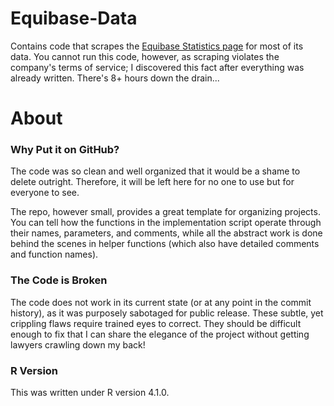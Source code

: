 # Equibase-Data
Contains code that scrapes the [Equibase Statistics page](https://www.equibase.com/stats/View.cfm?tf=year&tb=horse) for most of its data. You cannot run this code, however, as scraping violates the company's terms of service; I discovered this fact after everything was already written. There's 8+ hours down the drain...

# About
### Why Put it on GitHub?
The code was so clean and well organized that it would be a shame to delete outright. Therefore, it will be left here for no one to use but for everyone to see.

The repo, however small, provides a great template for organizing projects. You can tell how the functions in the implementation script operate through their names, parameters, and comments, while all the abstract work is done behind the scenes in helper functions (which also have detailed comments and function names).

### The Code is Broken
The code does not work in its current state (or at any point in the commit history), as it was purposely sabotaged for public release. These subtle, yet crippling flaws require trained eyes to correct. They should be difficult enough to fix that I can share the elegance of the project without getting lawyers crawling down my back!

### R Version
This was written under R version 4.1.0.